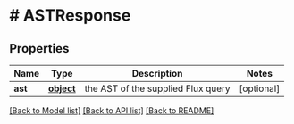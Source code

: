 # # ASTResponse

## Properties

Name | Type | Description | Notes
------------ | ------------- | ------------- | -------------
**ast** | [**object**](.md) | the AST of the supplied Flux query | [optional] 

[[Back to Model list]](../../README.md#documentation-for-models) [[Back to API list]](../../README.md#documentation-for-api-endpoints) [[Back to README]](../../README.md)



